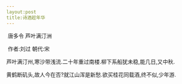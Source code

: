 ```yaml
---
layout:post
title:诗酒趁年华
---
```


​                                      唐多令   芦叶满汀洲

​                                   作者:刘过            朝代:宋

芦叶满汀州,寒沙带浅流.二十年重过南楼.柳下系船犹未稳,能几日,又中秋.

黄鹤断矶头,故人今在否?就江山浑是新愁.欲买桂花同载酒,终不似,少年游.